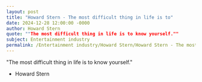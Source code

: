 ```yaml
---
layout: post
title: "Howard Stern - The most difficult thing in life is to"
date: 2024-12-28 12:00:00 -0000
author: Howard Stern
quote: ""The most difficult thing in life is to know yourself.""
subject: Entertainment industry
permalink: /Entertainment industry/Howard Stern/Howard Stern - The most difficult thing in life is to
---
```


"The most difficult thing in life is to know yourself."

- Howard Stern
